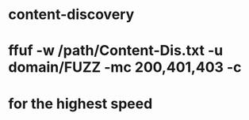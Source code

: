 # content-discovery


# ffuf -w /path/Content-Dis.txt -u domain/FUZZ -mc 200,401,403 -c


# for the highest speed
